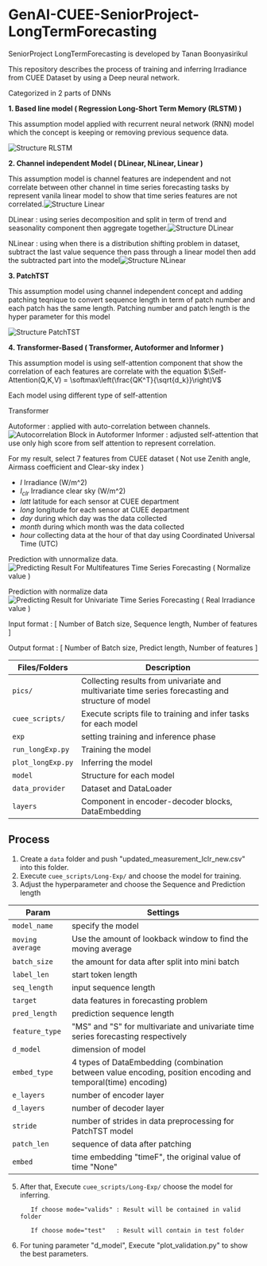 # GenAI-CUEE-SeniorProject-LongTermForecasting
SeniorProject LongTermForecasting is developed by Tanan Boonyasirikul

This repository describes the process of training and inferring Irradiance from CUEE Dataset by using a Deep neural network.

Categorized in 2 parts of DNNs

__1. Based line model ( Regression Long-Short Term Memory (RLSTM) )__

   This assumption model applied with recurrent neural network (RNN) model which the concept is keeping or removing previous sequence data.
                
![Structure RLSTM](https://github.com/GenAI-CUEE/GenAI-CUEE-SeniorProject-LongTermForecasting/assets/145090574/c446ff7f-655a-441a-94eb-a0200684ee2e)

__2. Channel independent Model ( DLinear, NLinear, Linear )__
   
   This assumption model is channel features are independent and not correlate between other channel in time series forecasting tasks by represent vanila linear model to show that time series features are not correlated.![Structure Linear](https://github.com/GenAI-CUEE/GenAI-CUEE-SeniorProject-LongTermForecasting/assets/145090574/1e675eda-3bea-470d-a5c5-17b9543bf6ae)

   DLinear : using series decomposition and split in term of trend and seasonality    component then aggregate together.![Structure DLinear](https://github.com/GenAI-CUEE/GenAI-CUEE-SeniorProject-LongTermForecasting/assets/145090574/f163324d-5b48-495f-bde9-870ce7c46e11)
   
   NLinear : using when there is a distribution shifting problem in dataset, subtract the last value sequence then pass through a linear model then add the subtracted part into the model![Structure NLinear](https://github.com/GenAI-CUEE/GenAI-CUEE-SeniorProject-LongTermForecasting/assets/145090574/a8eab30c-c8ee-4ae3-8384-6dd385d4ddab)

__3. PatchTST__
   
   This assumption model using channel independent concept and adding patching teqnique to convert sequence length in term of patch number and each patch has the same length. Patching number and patch length is the hyper parameter for this model

![Structure PatchTST](https://github.com/GenAI-CUEE/GenAI-CUEE-SeniorProject-LongTermForecasting/assets/145090574/9f12ac4e-4437-45c2-91b9-e4cee857910a)

__4. Transformer-Based ( Transformer, Autoformer and Informer )__

   This assumption model is using self-attention component that show the correlation of each features are correlate with the equation $\Self-Attention(Q,K,V) = \softmax\left(\frac{QK^T}{\sqrt{d_k}}\right)V$

   Each model using different type of self-attention

   Transformer 

   Autoformer : applied with auto-correlation between channels.![Autocorrelation Block in Autoformer](https://github.com/GenAI-CUEE/GenAI-CUEE-SeniorProject-LongTermForecasting/assets/145090574/cc51861d-92bc-4c3d-8c72-b1f8e63d7b4b)
   Informer : adjusted self-attention that use only high score from self attention to represent correlation.
   
   

For my result, select 7 features from CUEE dataset ( Not use Zenith angle, Airmass coefficient and Clear-sky index )

- $I$ Irradiance (W/m^2)
- $I_{clr}$ Irradiance clear sky (W/m^2)
- $latt$ latitude for each sensor at CUEE department  
- $long$ longitude for each sensor at CUEE department  
- $day$ during which day was the data collected
- $month$ during which month was the data collected
- $hour$ collecting data at the hour of that day using Coordinated Universal Time (UTC)

Prediction with unnormalize data.
![Predicting Result For Multifeatures Time Series Forecasting ( Normalize value )](https://github.com/GenAI-CUEE/GenAI-CUEE-SeniorProject-LongTermForecasting/assets/145090574/2ccb4760-5f9e-4cc3-ba7d-9ab17293a2d4)

Prediction with normalize data
![Predicting Result for Univariate Time Series Forecasting ( Real Irradiance value )](https://github.com/GenAI-CUEE/GenAI-CUEE-SeniorProject-LongTermForecasting/assets/145090574/508f088c-3067-4462-832c-df463f6a48fc)


Input format  : [ Number of Batch size, Sequence length, Number of features ]

Output format : [ Number of Batch size, Predict length, Number of features ]

| Files/Folders | Description |
|---------------|-------------|
|`pics/`     | Collecting results from univariate and multivariate time series forecasting and structure of model |
| `cuee_scripts/` | Execute scripts file to training and infer tasks for each model | 
|`exp` |  setting training and inference phase | 
| `run_longExp.py`| Training the model |
| `plot_longExp.py`| Inferring the model |
|`model` |  Structure for each model | 
|`data_provider` |  Dataset and DataLoader | 
|`layers` | Component in encoder-decoder blocks, DataEmbedding | 


## Process

1. Create a `data` folder  and push "updated_measurement_Iclr_new.csv" into this folder.
2. Execute `cuee_scripts/Long-Exp/` and choose the model for training.
3. Adjust the hyperparameter and choose the Sequence and Prediction length
   
| Param         | Settings|
|---------------|---------|
| `model_name` | specify the model | 
|`moving average` | Use the amount of lookback window to find the moving average |
| `batch_size` | the amount for data after split into mini batch | 
| `label_len`     | start token length  | 
| `seq_length`  | input sequence length  |
| `target` | data features in forecasting problem | 
| `pred_length` | prediction sequence length | 
|`feature_type` |  "MS" and "S" for multivariate and univariate time series forecasting respectively|
| `d_model` | dimension of model |
| `embed_type` | 4 types of DataEmbedding (combination between value encoding, position encoding and temporal(time) encoding) |
| `e_layers` | number of encoder layer |
| `d_layers` | number of decoder layer |
| `stride` | number of strides in data preprocessing for PatchTST model  | 
| `patch_len` | sequence of data after patching |
| `embed` | time embedding "timeF", the original value of time "None" |
   
5. After that, Execute `cuee_scripts/Long-Exp/` choose the model for inferring.

          If choose mode="valids" : Result will be contained in valid folder

          If choose mode="test"   : Result will contain in test folder 

7. For tuning parameter "d_model", Execute "plot_validation.py" to show the best parameters.

